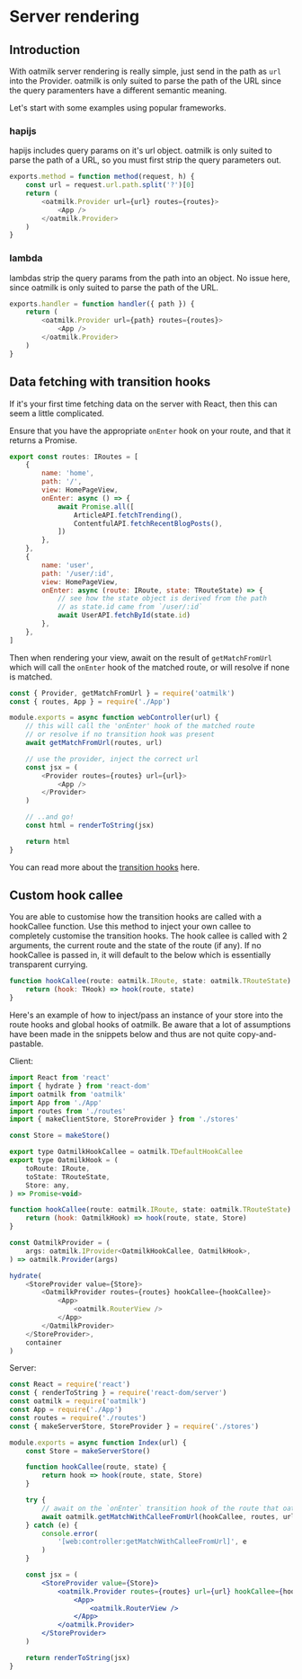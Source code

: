 # Server rendering

## Introduction

With oatmilk server rendering is really simple, just send in the path as `url` into the Provider. oatmilk is only suited to parse the path of the URL since the query paramenters have a different semantic meaning.

Let's start with some examples using popular frameworks.

### hapijs

hapijs includes query params on it's url object. oatmilk is only suited to parse the path of a URL, so you must first strip the query parameters out.

```js
exports.method = function method(request, h) {
    const url = request.url.path.split('?')[0]
    return (
        <oatmilk.Provider url={url} routes={routes}>
            <App />
        </oatmilk.Provider>
    )
}
```

### lambda

lambdas strip the query params from the path into an object. No issue here, since oatmilk is only suited to parse the path of the URL.

```js
exports.handler = function handler({ path }) {
    return (
        <oatmilk.Provider url={path} routes={routes}>
            <App />
        </oatmilk.Provider>
    )
}
```

## Data fetching with transition hooks

If it's your first time fetching data on the server with React, then this can seem a little complicated.

Ensure that you have the appropriate `onEnter` hook on your route, and that it returns a Promise.

```js App.tsx
export const routes: IRoutes = [
    {
        name: 'home',
        path: '/',
        view: HomePageView,
        onEnter: async () => {
            await Promise.all([
                ArticleAPI.fetchTrending(),
                ContentfulAPI.fetchRecentBlogPosts(),
            ])
        },
    },
    {
        name: 'user',
        path: '/user/:id',
        view: HomePageView,
        onEnter: async (route: IRoute, state: TRouteState) => {
            // see how the state object is derived from the path
            // as state.id came from `/user/:id`
            await UserAPI.fetchById(state.id)
        },
    },
]
```

Then when rendering your view, await on the result of `getMatchFromUrl` which will call the `onEnter` hook of the matched route, or will resolve if none is matched.

```js server/controller/web.tsx
const { Provider, getMatchFromUrl } = require('oatmilk')
const { routes, App } = require('./App')

module.exports = async function webController(url) {
    // this will call the 'onEnter' hook of the matched route
    // or resolve if no transition hook was present
    await getMatchFromUrl(routes, url)

    // use the provider, inject the correct url
    const jsx = (
        <Provider routes={routes} url={url}>
            <App />
        </Provider>
    )

    // ..and go!
    const html = renderToString(jsx)

    return html
}
```

You can read more about the [transition hooks](https://github.com/bitttttten/oatmilk/blob/master/docs/transition-hooks.md) here.

## Custom hook callee

You are able to customise how the transition hooks are called with a hookCallee function. Use this method to inject your own callee to completely customise the transition hooks. The hook callee is called with 2 arguments, the current route and the state of the route (if any). If no hookCallee is passed in, it will default to the below which is essentially transparent currying.

```js hookCallee.tsx
function hookCallee(route: oatmilk.IRoute, state: oatmilk.TRouteState) {
    return (hook: THook) => hook(route, state)
}
```

Here's an example of how to inject/pass an instance of your store into the route hooks and global hooks of oatmilk. Be aware that a lot of assumptions have been made in the snippets below and thus are not quite copy-and-pastable.

Client:

```js index.jsx
import React from 'react'
import { hydrate } from 'react-dom'
import oatmilk from 'oatmilk'
import App from './App'
import routes from './routes'
import { makeClientStore, StoreProvider } from './stores'

const Store = makeStore()

export type OatmilkHookCallee = oatmilk.TDefaultHookCallee
export type OatmilkHook = (
    toRoute: IRoute,
    toState: TRouteState,
    Store: any,
) => Promise<void>

function hookCallee(route: oatmilk.IRoute, state: oatmilk.TRouteState) {
    return (hook: OatmilkHook) => hook(route, state, Store)
}

const OatmilkProvider = (
    args: oatmilk.IProvider<OatmilkHookCallee, OatmilkHook>,
) => oatmilk.Provider(args)

hydrate(
    <StoreProvider value={Store}>
        <OatmilkProvider routes={routes} hookCallee={hookCallee}>
            <App>
                <oatmilk.RouterView />
            </App>
        </OatmilkProvider>
    </StoreProvider>,
    container
)
```

Server:

```jsx index.js
const React = require('react')
const { renderToString } = require('react-dom/server')
const oatmilk = require('oatmilk')
const App = require('./App')
const routes = require('./routes')
const { makeServerStore, StoreProvider } = require('./stores')

module.exports = async function Index(url) {
    const Store = makeServerStore()

    function hookCallee(route, state) {
        return hook => hook(route, state, Store)
    }

    try {
        // await on the `onEnter` transition hook of the route that oatmilk matched with
        await oatmilk.getMatchWithCalleeFromUrl(hookCallee, routes, url)
    } catch (e) {
        console.error(
            '[web:controller:getMatchWithCalleeFromUrl]', e
        )
    }

    const jsx = (
        <StoreProvider value={Store}>
            <oatmilk.Provider routes={routes} url={url} hookCallee={hookCallee}>
                <App>
                    <oatmilk.RouterView />
                </App>
            </oatmilk.Provider>
        </StoreProvider>
    )

    return renderToString(jsx)
}
```
